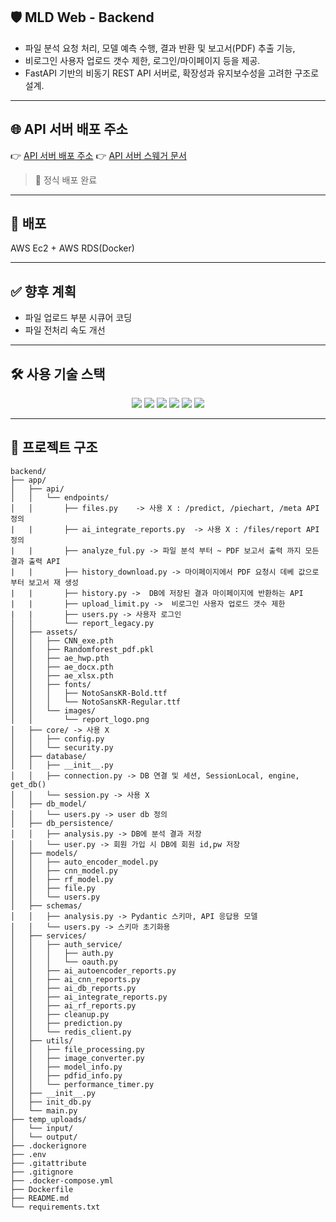 ## 🛡️ MLD Web - Backend

- 파일 분석 요청 처리, 모델 예측 수행, 결과 반환 및 보고서(PDF) 추출 기능, 
- 비로그인 사용자 업로드 갯수 제한, 로그인/마이페이지 등을 제공.  
- FastAPI 기반의 비동기 REST API 서버로, 확장성과 유지보수성을 고려한 구조로 설계.

---

## 🌐 API 서버 배포 주소
👉 [API 서버 배포 주소](http://13.125.214.199:8000)
👉 [API 서버 스웨거 문서](http://13.125.214.199:8000/docs#/)

> 🔐 정식 배포 완료

---

## 🔧 배포 
AWS Ec2 + AWS RDS(Docker) 

---

## ✅ 향후 계획

- 파일 업로드 부분 시큐어 코딩
- 파일 전처리 속도 개선
---

## 🛠️ 사용 기술 스택

<div align="center">

<img src="https://img.shields.io/badge/Python-3776AB?style=for-the-badge&logo=python&logoColor=white" />
<img src="https://img.shields.io/badge/FastAPI-009688?style=for-the-badge&logo=fastapi&logoColor=white" />
<img src="https://img.shields.io/badge/Uvicorn-44A833?style=for-the-badge&logo=uvicorn&logoColor=white" />
<img src="https://img.shields.io/badge/SQLAlchemy-336791?style=for-the-badge&logo=sqlalchemy&logoColor=white" />
<img src="https://img.shields.io/badge/PostgreSQL-336791?style=for-the-badge&logo=postgresql&logoColor=white" />
<img src="https://img.shields.io/badge/Docker-2496ED?style=for-the-badge&logo=docker&logoColor=white" />

</div>


---

## 📂 프로젝트 구조
```
backend/
├── app/
│   ├── api/
│   │   └── endpoints/
│   │       ├── files.py    -> 사용 X : /predict, /piechart, /meta API 정의 
|   |       ├── ai_integrate_reports.py  -> 사용 X : /files/report API 정의
|   |       ├── analyze_ful.py -> 파일 분석 부터 ~ PDF 보고서 출력 까지 모든 결과 출력 API
|   |       ├── history_download.py -> 마이페이지에서 PDF 요청시 데베 값으로 부터 보고서 재 생성 
|   |       ├── history.py ->  DB에 저장된 결과 마이페이지에 반환하는 API
|   |       ├── upload_limit.py ->  비로그인 사용자 업로드 갯수 제한
|   |       ├── users.py -> 사용자 로그인
│   │       └── report_legacy.py
│   ├── assets/
│   │   ├── CNN_exe.pth
│   │   ├── Randomforest_pdf.pkl
│   │   ├── ae_hwp.pth
│   │   ├── ae_docx.pth
│   │   ├── ae_xlsx.pth
│   │   ├── fonts/
│   │   │   ├── NotoSansKR-Bold.ttf
│   │   │   └── NotoSansKR-Regular.ttf
│   │   └── images/
│   │       └── report_logo.png
│   ├── core/ -> 사용 X
│   │   ├── config.py
│   │   └── security.py
│   ├── database/
│   │   ├── __init__.py
│   │   ├── connection.py -> DB 연결 및 세션, SessionLocal, engine, get_db()
│   │   └── session.py -> 사용 X
│   ├── db_model/
│   │   └── users.py -> user db 정의
│   ├── db_persistence/
│   │   ├── analysis.py -> DB에 분석 결과 저장
│   │   └── user.py -> 회원 가입 시 DB에 회원 id,pw 저장
│   ├── models/
│   │   ├── auto_encoder_model.py
│   │   ├── cnn_model.py
│   │   ├── rf_model.py
│   │   ├── file.py
│   │   └── users.py
│   ├── schemas/
│   │   ├── analysis.py -> Pydantic 스키마, API 응답용 모델
│   │   └── users.py -> 스키마 초기화용
│   ├── services/
│   │   ├── auth_service/
│   │   │   ├── auth.py
│   │   │   └── oauth.py
│   │   ├── ai_autoencoder_reports.py
│   │   ├── ai_cnn_reports.py
│   │   ├── ai_db_reports.py
│   │   ├── ai_integrate_reports.py
│   │   ├── ai_rf_reports.py
│   │   ├── cleanup.py
│   │   ├── prediction.py
│   │   └── redis_client.py
│   ├── utils/
│   │   ├── file_processing.py
│   │   ├── image_converter.py
│   │   ├── model_info.py
│   │   ├── pdfid_info.py
│   │   └── performance_timer.py
│   ├── __init__.py
│   ├── init_db.py
│   └── main.py
├── temp_uploads/
│   └── input/
│   └── output/
├── .dockerignore
├── .env
├── .gitattribute
├── .gitignore
├── .docker-compose.yml
├── Dockerfile
├── README.md
└── requirements.txt

```

